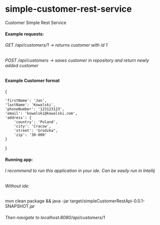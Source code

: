 # simple-customer-rest-service
Customer Simple Rest Service

#### Example requests:

###### GET /api/customers/1 -> returns customer with id 1

###### POST /api/customers -> saves customer in repository and return newly added customer

#### Example Customer format



{

    'firstName': 'Jan',
    'lastName': 'Kowalski',
    'phoneNumber': '123123123',
    'email': 'kowalski@kowalski.com',
    'address': {
        'country': 'Poland',
        'city': 'Cracow',
        'street': 'Grodzka",
        'zip': '30-000'
    }
}

#### Running app:

###### I recommend to run this application in your ide. Can be easily run in Intellij  
###### Without ide: 

mvn clean package && java -jar target/simpleCustomerRestApi-0.0.1-SNAPSHOT.jar 

###### Then navigate to localhost:8080/api/customers/1